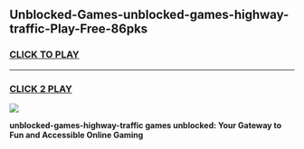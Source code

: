 
## Unblocked-Games-unblocked-games-highway-traffic-Play-Free-86pks
<h3>
<a href="https://premium76.site?title=unblocked-games-highway-traffic&ref=17A">CLICK TO PLAY</a></h3>
<hr>

<h3>
<a href="https://premium76.site?title=unblocked-games-highway-traffic&ref=17A">CLICK 2 PLAY</a>
  
</h3>

<a href="https://premium76.site?title=unblocked-games-highway-traffic&ref=17A"><img src="https://clearcache.store/games.png"></a>


**unblocked-games-highway-traffic games unblocked: Your Gateway to Fun and Accessible Online Gaming**
